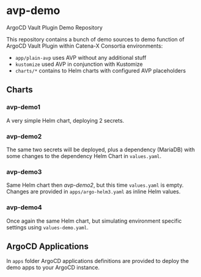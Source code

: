 # avp-demo

ArgoCD Vault Plugin Demo Repository

This repository contains a bunch of demo sources to demo function of ArgoCD Vault Plugin within Catena-X Consortia
environments:

- `app/plain-avp` uses AVP without any additional stuff
- `kustomize` used AVP in conjunction with Kustomize
- `charts/*` contains to Helm charts with configured AVP placeholders

## Charts

### avp-demo1

A very simple Helm chart, deploying 2 secrets.

### avp-demo2

The same two secrets will be deployed, plus a dependency (MariaDB) with some changes to the dependency Helm Chart
in `values.yaml`.

### avp-demo3

Same Helm chart then _avp-demo2_, but this time `values.yaml` is empty. Changes are provided in `apps/argo-helm3.yaml`
as inline Helm values. 

### avp-demo4

Once again the same Helm chart, but simulating environment specific settings using `values-demo.yaml`.

## ArgoCD Applications

In `apps` folder ArgoCD applications definitions are provided to deploy the demo apps to your ArgoCD instance.
